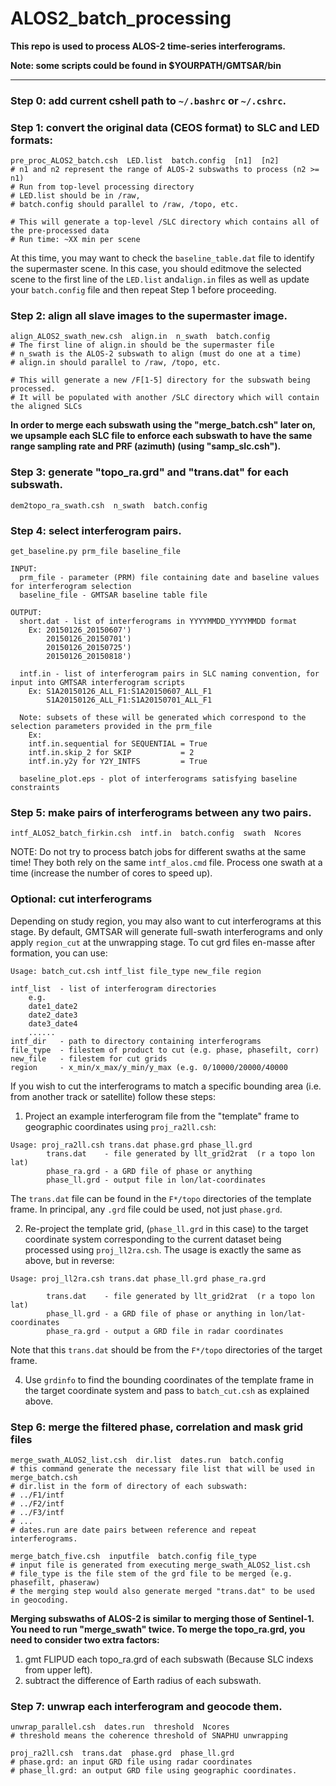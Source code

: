 # ALOS2_batch_processing
**This repo is used to process ALOS-2 time-series interferograms.**

**Note: some scripts could be found in $YOURPATH/GMTSAR/bin** 

---

### Step 0: add current cshell path to `~/.bashrc` or `~/.cshrc`.

### Step 1: convert the original data (CEOS format) to SLC and LED formats:
```shell
pre_proc_ALOS2_batch.csh  LED.list  batch.config  [n1]  [n2]
# n1 and n2 represent the range of ALOS-2 subswaths to process (n2 >= n1)
# Run from top-level processing directory
# LED.list should be in /raw, 
# batch.config should parallel to /raw, /topo, etc.

# This will generate a top-level /SLC directory which contains all of the pre-processed data
# Run time: ~XX min per scene
```

At this time, you may want to check the ```baseline_table.dat``` file to identify the supermaster scene. In this case, you should editmove the selected scene to the first line of the ```LED.list``` and```align.in``` files as well as update your ```batch.config``` file and then repeat Step 1 before proceeding.

### Step 2: align all slave images to the supermaster image.
```shell
align_ALOS2_swath_new.csh  align.in  n_swath  batch.config
# The first line of align.in should be the supermaster file
# n_swath is the ALOS-2 subswath to align (must do one at a time)
# align.in should parallel to /raw, /topo, etc.

# This will generate a new /F[1-5] directory for the subswath being processed. 
# It will be populated with another /SLC directory which will contain the aligned SLCs 

```
**In order to merge each subswath using the "merge_batch.csh" later on,
we upsample each SLC file to enforce each subswath to have the same
range sampling rate and PRF (azimuth) (using "samp_slc.csh").**


### Step 3: generate "topo_ra.grd" and "trans.dat" for each subswath.
``` shell
dem2topo_ra_swath.csh  n_swath  batch.config
```
### Step 4: select interferogram pairs.
```
get_baseline.py prm_file baseline_file

INPUT:
  prm_file - parameter (PRM) file containing date and baseline values for interferogram selection
  baseline_file - GMTSAR baseline table file
    
OUTPUT:
  short.dat - list of interferograms in YYYYMMDD_YYYYMMDD format
    Ex: 20150126_20150607')
        20150126_20150701')
        20150126_20150725')
        20150126_20150818')

  intf.in - list of interferogram pairs in SLC naming convention, for input into GMTSAR interferogram scripts
    Ex: S1A20150126_ALL_F1:S1A20150607_ALL_F1
        S1A20150126_ALL_F1:S1A20150701_ALL_F1

  Note: subsets of these will be generated which correspond to the selection parameters provided in the prm_file
    Ex:
    intf.in.sequential for SEQUENTIAL = True
    intf.in.skip_2 for SKIP           = 2
    intf.in.y2y for Y2Y_INTFS         = True

  baseline_plot.eps - plot of interferograms satisfying baseline constraints
```

### Step 5: make pairs of interferograms between any two pairs.
```shell
intf_ALOS2_batch_firkin.csh  intf.in  batch.config  swath  Ncores
```
NOTE: Do not try to process batch jobs for different swaths at the same time! They both rely on the same ```intf_alos.cmd``` file. Process one swath at a time (increase the number of cores to speed up).



### Optional: cut interferograms
Depending on study region, you may also want to cut interferograms at this stage. By default, GMTSAR will generate full-swath interferograms and only apply    ```region_cut``` at the unwrapping stage. To cut grd files en-masse after formation, you can use:
```
Usage: batch_cut.csh intf_list file_type new_file region

intf_list  - list of interferogram directories
    e.g.
    date1_date2
    date2_date3
    date3_date4
    ......
intf_dir   - path to directory containing interferograms
file_type  - filestem of product to cut (e.g. phase, phasefilt, corr)
new_file   - filestem for cut grids
region     - x_min/x_max/y_min/y_max (e.g. 0/10000/20000/40000
```


If you wish to cut the interferograms to match a specific bounding area (i.e. from another track or satellite) follow these steps:

1. Project an example interferogram file from the "template" frame to geographic coordinates using ```proj_ra2ll.csh```:
```
Usage: proj_ra2ll.csh trans.dat phase.grd phase_ll.grd
        trans.dat    - file generated by llt_grid2rat  (r a topo lon lat)
        phase_ra.grd - a GRD file of phase or anything
        phase_ll.grd - output file in lon/lat-coordinates
```
The ```trans.dat``` file can be found in the ```F*/topo``` directories of the template frame. In principal, any ```.grd``` file could be used, not just ```phase.grd```.

2. Re-project the template grid, (```phase_ll.grd``` in this case) to the target coordinate system corresponding to the current dataset being processed using ```proj_ll2ra.csh```. The usage is exactly the same as above, but in reverse:
```
Usage: proj_ll2ra.csh trans.dat phase_ll.grd phase_ra.grd
 
        trans.dat    - file generated by llt_grid2rat  (r a topo lon lat)
        phase_ll.grd - a GRD file of phase or anything in lon/lat-coordinates
        phase_ra.grd - output a GRD file in radar coordinates
```
Note that this ```trans.dat``` should be from the ```F*/topo``` directories of the target frame.

4. Use ```grdinfo``` to find the bounding coordinates of the template frame in the target coordinate system and pass to ```batch_cut.csh``` as explained above.


### Step 6: merge the filtered phase, correlation and mask grid files
```shell
merge_swath_ALOS2_list.csh  dir.list  dates.run  batch.config
# this command generate the necessary file list that will be used in merge_batch.csh
# dir.list in the form of directory of each subswath:
# ../F1/intf
# ../F2/intf
# ../F3/intf
# ...
# dates.run are date pairs between reference and repeat interferograms.

merge_batch_five.csh  inputfile  batch.config file_type
# input file is generated from executing merge_swath_ALOS2_list.csh
# file_type is the file stem of the grd file to be merged (e.g. phasefilt, phaseraw)
# the merging step would also generate merged "trans.dat" to be used in geocoding.
```
**Merging subswaths of ALOS-2 is similar to merging those of Sentinel-1.
You need to run "merge_swath" twice. To merge the topo_ra.grd, you need to
consider two extra factors:**
1. gmt FLIPUD each topo_ra.grd of each subswath (Because SLC indexs from upper left).
2. subtract the difference of Earth radius of each subswath.

### Step 7: unwrap each interferogram and geocode them.
```shell
unwrap_parallel.csh  dates.run  threshold  Ncores
# threshold means the coherence threshold of SNAPHU unwrapping 

proj_ra2ll.csh  trans.dat  phase.grd  phase_ll.grd
# phase.grd: an input GRD file using radar coordinates
# phase_ll.grd: an output GRD file using geographic coordinates.
```
